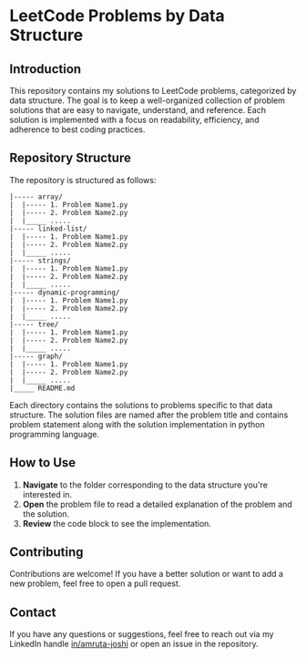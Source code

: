 # LeetCode Problems by Data Structure

## Introduction
This repository contains my solutions to LeetCode problems, categorized by data structure. The goal is to keep a well-organized collection of problem solutions that are easy to navigate, understand, and reference. Each solution is implemented with a focus on readability, efficiency, and adherence to best coding practices.

## Repository Structure
The repository is structured as follows:
```
|----- array/
|  |----- 1. Problem Name1.py
|  |----- 2. Problem Name2.py
|  |_____ .....
|----- linked-list/
|  |----- 1. Problem Name1.py
|  |----- 2. Problem Name2.py
|  |_____ .....
|----- strings/
|  |----- 1. Problem Name1.py
|  |----- 2. Problem Name2.py
|  |_____ .....
|----- dynamic-programming/
|  |----- 1. Problem Name1.py
|  |----- 2. Problem Name2.py
|  |_____ .....
|----- tree/
|  |----- 1. Problem Name1.py
|  |----- 2. Problem Name2.py
|  |_____ .....
|----- graph/
|  |----- 1. Problem Name1.py
|  |----- 2. Problem Name2.py
|  |_____ .....
|_____ README.md
```

Each directory contains the solutions to problems specific to that data structure. The solution files are named after the problem title and contains problem statement along with the solution implementation in python programming language.

## How to Use
1. **Navigate** to the folder corresponding to the data structure you're interested in.
2. **Open** the problem file to read a detailed explanation of the problem and the solution.
3. **Review** the code block to see the implementation.

## Contributing
Contributions are welcome! If you have a better solution or want to add a new problem, feel free to open a pull request.

## Contact
If you have any questions or suggestions, feel free to reach out via my LinkedIn handle [in/amruta-joshi](https://www.linkedin.com/in/amruta-joshi-91a9251a9/) or open an issue in the repository.
